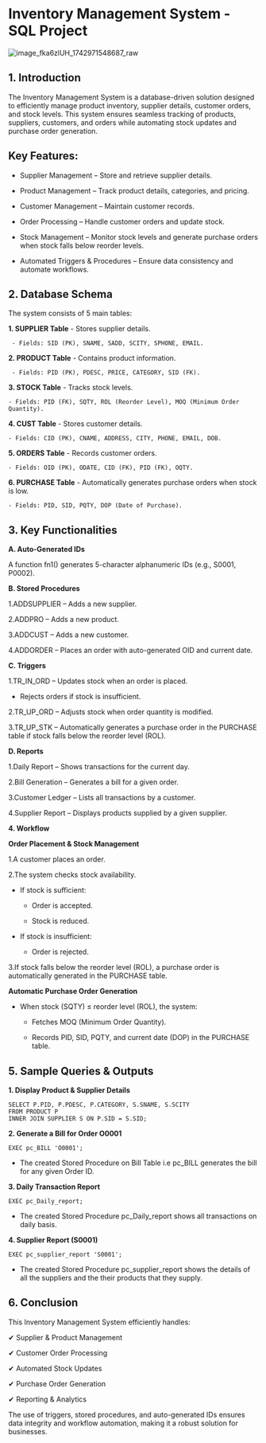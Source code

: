 # Inventory Management System - SQL Project 
![image_fka6zlUH_1742971548687_raw](https://github.com/user-attachments/assets/08e90558-cc5c-4b31-b5c9-b5b45c38d2e0)

## 1. Introduction
The Inventory Management System is a database-driven solution designed to efficiently manage product inventory, supplier details, customer orders, and stock levels. This system ensures seamless tracking of products, suppliers, customers, and orders while automating stock updates and purchase order generation.
## Key Features:
- Supplier Management – Store and retrieve supplier details.

- Product Management – Track product details, categories, and pricing.

- Customer Management – Maintain customer records.

- Order Processing – Handle customer orders and update stock.

- Stock Management – Monitor stock levels and generate purchase orders when stock falls below reorder levels.

- Automated Triggers & Procedures – Ensure data consistency and automate workflows.

## 2. Database Schema
The system consists of 5 main tables:

**1. SUPPLIER Table**
     - Stores supplier details.

     - Fields: SID (PK), SNAME, SADD, SCITY, SPHONE, EMAIL.

**2. PRODUCT Table**
     - Contains product information.

     - Fields: PID (PK), PDESC, PRICE, CATEGORY, SID (FK).

**3. STOCK Table**
    - Tracks stock levels.
    
    - Fields: PID (FK), SQTY, ROL (Reorder Level), MOQ (Minimum Order Quantity).

**4. CUST Table**
    - Stores customer details.
    
    - Fields: CID (PK), CNAME, ADDRESS, CITY, PHONE, EMAIL, DOB.

**5. ORDERS Table**
    - Records customer orders.
    
    - Fields: OID (PK), ODATE, CID (FK), PID (FK), OQTY.

**6. PURCHASE Table** 
    - Automatically generates purchase orders when stock is low.
    
    - Fields: PID, SID, PQTY, DOP (Date of Purchase).

 ## 3. Key Functionalities
**A. Auto-Generated IDs** 

A function fn1() generates 5-character alphanumeric IDs (e.g., S0001, P0002).

**B. Stored Procedures**

1.ADDSUPPLIER – Adds a new supplier.

2.ADDPRO – Adds a new product.

3.ADDCUST – Adds a new customer.

4.ADDORDER – Places an order with auto-generated OID and current date.

**C. Triggers**

1.TR_IN_ORD – Updates stock when an order is placed.

- Rejects orders if stock is insufficient.

2.TR_UP_ORD – Adjusts stock when order quantity is modified.

3.TR_UP_STK – Automatically generates a purchase order in the PURCHASE table if stock falls below the reorder level (ROL).

**D. Reports**

1.Daily Report – Shows transactions for the current day.

2.Bill Generation – Generates a bill for a given order.

3.Customer Ledger – Lists all transactions by a customer.

4.Supplier Report – Displays products supplied by a given supplier.

**4. Workflow**

**Order Placement & Stock Management**

1.A customer places an order.

2.The system checks stock availability.

- If stock is sufficient:

    - Order is accepted.
  
    - Stock is reduced.

- If stock is insufficient:

   - Order is rejected.

3.If stock falls below the reorder level (ROL), a purchase order is automatically generated in the PURCHASE table.  

**Automatic Purchase Order Generation**
- When stock (SQTY) ≤ reorder level (ROL), the system:

    - Fetches MOQ (Minimum Order Quantity).
    
    - Records PID, SID, PQTY, and current date (DOP) in the PURCHASE table.

## 5. Sample Queries & Outputs

**1. Display Product & Supplier Details**

```
SELECT P.PID, P.PDESC, P.CATEGORY, S.SNAME, S.SCITY
FROM PRODUCT P
INNER JOIN SUPPLIER S ON P.SID = S.SID;
```

**2. Generate a Bill for Order O0001**
```
EXEC pc_BILL 'O0001';
```
- The created Stored Procedure on Bill Table i.e pc_BILL generates the bill for any given Order ID.

**3. Daily Transaction Report**
```
EXEC pc_Daily_report;
```
- The created Stored Procedure pc_Daily_report shows all transactions on daily basis.

**4. Supplier Report (S0001)**
```
EXEC pc_supplier_report 'S0001';
```
- The created Stored Procedure pc_supplier_report shows the details of all the suppliers and the their products that they supply.

## 6. Conclusion

This Inventory Management System efficiently handles:

✔ Supplier & Product Management

✔ Customer Order Processing

✔ Automated Stock Updates

✔ Purchase Order Generation

✔ Reporting & Analytics

The use of triggers, stored procedures, and auto-generated IDs ensures data integrity and workflow automation, making it a robust solution for businesses.


 
     
